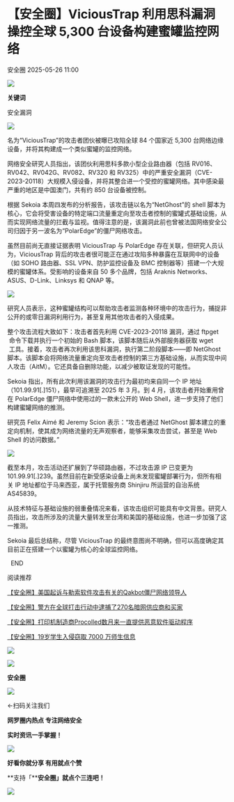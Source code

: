 #  【安全圈】ViciousTrap 利用思科漏洞操控全球 5,300 台设备构建蜜罐监控网络   
 安全圈   2025-05-26 11:00  
  
![](https://mmbiz.qpic.cn/sz_mmbiz_png/aBHpjnrGylgOvEXHviaXu1fO2nLov9bZ055v7s8F6w1DD1I0bx2h3zaOx0Mibd5CngBwwj2nTeEbupw7xpBsx27Q/640?wx_fmt=other&from=appmsg&tp=webp&wxfrom=5&wx_lazy=1&wx_co=1 "")  
  
  
**关键词**  
  
  
  
安全漏洞  
  
  
![](https://mmbiz.qpic.cn/sz_mmbiz_png/aBHpjnrGyljqBk9O2vW6khYBjiaL72X7ic1f2DNUv4BPOlWuhGuVsVsuldhPyoFM1vz9B7teXG5JEH0fc3ygOGHQ/640?wx_fmt=png&from=appmsg "")  
  
名为“ViciousTrap”的攻击者团伙被曝已攻陷全球 84 个国家近 5,300 台网络边缘设备，并将其构建成一个类似蜜罐的监控网络。  
  
网络安全研究人员指出，该团伙利用思科多款小型企业路由器（包括 RV016、RV042、RV042G、RV082、RV320 和 RV325）中的严重安全漏洞（CVE-2023-20118）大规模入侵设备，并将其整合进一个受控的蜜罐网络。其中感染最严重的地区是中国澳门，共有约 850 台设备被控制。  
  
根据 Sekoia 本周四发布的分析报告，该攻击链以名为“NetGhost”的 shell 脚本为核心，它会将受害设备的特定端口流量重定向至攻击者控制的蜜罐式基础设施，从而实现网络流量的拦截与监视。值得注意的是，该漏洞此前也曾被法国网络安全公司归因于另一波名为“PolarEdge”的僵尸网络攻击。  
  
虽然目前尚无直接证据表明 ViciousTrap 与 PolarEdge 存在关联，但研究人员认为，ViciousTrap 背后的攻击者很可能正在通过攻陷多种暴露在互联网中的设备（如 SOHO 路由器、SSL VPN、防护监控设备及 BMC 控制器等）搭建一个大规模的蜜罐体系。受影响的设备来自 50 多个品牌，包括 Araknis Networks、ASUS、D-Link、Linksys 和 QNAP 等。  
  
![](https://mmbiz.qpic.cn/sz_mmbiz_png/aBHpjnrGyljqBk9O2vW6khYBjiaL72X7ic6RhK0WM9BdTqbXLUW3u446PJm9XWsrSHvVqqA33JN1hqY6RicQiaAgfg/640?wx_fmt=png&from=appmsg "")  
  
研究人员表示，这种蜜罐结构可以帮助攻击者监测各种环境中的攻击行为，捕捉非公开的或零日漏洞利用行为，甚至复用其他攻击者的入侵成果。  
  
整个攻击流程大致如下：攻击者首先利用 CVE-2023-20118 漏洞，通过 ftpget  
 命令下载并执行一个初始的 Bash 脚本，该脚本随后从外部服务器获取 wget  
 工具。接着，攻击者再次利用该思科漏洞，执行第二阶段脚本——即 NetGhost 脚本。该脚本会将网络流量重定向至攻击者控制的第三方基础设施，从而实现中间人攻击（AitM）。它还具备自删除功能，以减少被取证发现的可能性。  
  
Sekoia 指出，所有此次利用该漏洞的攻击行为最初均来自同一个 IP 地址（101.99.91[.]151），最早可追溯至 2025 年 3 月。到 4 月，该攻击者开始重用曾在 PolarEdge 僵尸网络中使用过的一款未公开的 Web Shell，进一步支持了他们构建蜜罐网络的推测。  
  
研究员 Felix Aimé 和 Jeremy Scion 表示：“攻击者通过 NetGhost 脚本建立的重定向机制，使其成为网络流量的无声观察者，能够采集攻击尝试，甚至是 Web Shell 的访问数据。”  
  
![](https://mmbiz.qpic.cn/sz_mmbiz_png/aBHpjnrGyljqBk9O2vW6khYBjiaL72X7icUwtZ1jVNAzrWTMaM5k4GrEibnPj7j7DfE0bRA9iaRCWK0icpOicYeW8EQA/640?wx_fmt=png&from=appmsg "")  
  
截至本月，攻击活动还扩展到了华硕路由器，不过攻击源 IP 已变更为 101.99.91[.]239。虽然目前在新受感染设备上尚未发现蜜罐部署行为，但所有相关 IP 地址都位于马来西亚，属于托管服务商 Shinjiru 所运营的自治系统 AS45839。  
  
从技术特征与基础设施的弱重叠情况来看，该攻击组织可能具有中文背景。研究人员指出，攻击所涉及的流量大量转发至台湾和美国的基础设施，也进一步加强了这一推测。  
  
Sekoia 最后总结称，尽管 ViciousTrap 的最终意图尚不明确，但可以高度确定其目前正在搭建一个以蜜罐为核心的全球监控网络。  
  
  
  END    
  
  
阅读推荐  
  
  
[【安全圈】美国起诉与勒索软件攻击有关的Qakbot僵尸网络领导人](https://mp.weixin.qq.com/s?__biz=MzIzMzE4NDU1OQ==&mid=2652069814&idx=1&sn=55315ce70af7e756bc81036d3ab03200&scene=21#wechat_redirect)  
  
  
  
[【安全圈】警方在全球打击行动中逮捕了270名暗网供应商和买家](https://mp.weixin.qq.com/s?__biz=MzIzMzE4NDU1OQ==&mid=2652069814&idx=2&sn=4cc21b93ac0eef3c3791ae5c524b40d5&scene=21#wechat_redirect)  
  
  
  
[【安全圈】打印机制造商Procolled数月来一直提供恶意软件驱动程序](https://mp.weixin.qq.com/s?__biz=MzIzMzE4NDU1OQ==&mid=2652069814&idx=3&sn=1ae16215ca2bb8677fe32b72a17c1cbc&scene=21#wechat_redirect)  
  
  
  
[【安全圈】19岁学生入侵窃取 7000 万师生信息](https://mp.weixin.qq.com/s?__biz=MzIzMzE4NDU1OQ==&mid=2652069801&idx=1&sn=5e72992a2b6a88a8894dd59cf89d63a4&scene=21#wechat_redirect)  
  
  
  
  
![](https://mmbiz.qpic.cn/mmbiz_gif/aBHpjnrGylgeVsVlL5y1RPJfUdozNyCEft6M27yliapIdNjlcdMaZ4UR4XxnQprGlCg8NH2Hz5Oib5aPIOiaqUicDQ/640?wx_fmt=gif "")  
  
  
  
![](https://mmbiz.qpic.cn/mmbiz_png/aBHpjnrGylgeVsVlL5y1RPJfUdozNyCEDQIyPYpjfp0XDaaKjeaU6YdFae1iagIvFmFb4djeiahnUy2jBnxkMbaw/640?wx_fmt=png "")  
  
**安全圈**  
  
![](https://mmbiz.qpic.cn/mmbiz_gif/aBHpjnrGylgeVsVlL5y1RPJfUdozNyCEft6M27yliapIdNjlcdMaZ4UR4XxnQprGlCg8NH2Hz5Oib5aPIOiaqUicDQ/640?wx_fmt=gif "")  
  
  
←扫码关注我们  
  
**网罗圈内热点 专注网络安全**  
  
**实时资讯一手掌握！**  
  
  
![](https://mmbiz.qpic.cn/mmbiz_gif/aBHpjnrGylgeVsVlL5y1RPJfUdozNyCE3vpzhuku5s1qibibQjHnY68iciaIGB4zYw1Zbl05GQ3H4hadeLdBpQ9wEA/640?wx_fmt=gif "")  
  
**好看你就分享 有用就点个赞**  
  
**支持「****安全圈」就点个三连吧！**  
  
![](https://mmbiz.qpic.cn/mmbiz_gif/aBHpjnrGylgeVsVlL5y1RPJfUdozNyCE3vpzhuku5s1qibibQjHnY68iciaIGB4zYw1Zbl05GQ3H4hadeLdBpQ9wEA/640?wx_fmt=gif "")  
  
  
